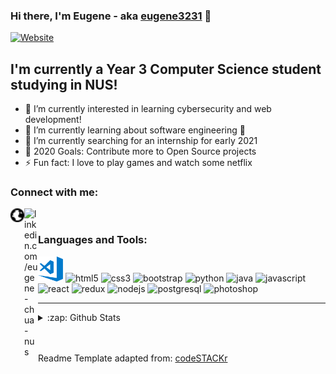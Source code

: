 ### Hi there, I'm Eugene - aka [eugene3231][website] 👋

[![Website](https://img.shields.io/website?label=eugene3231.netlify.app&style=for-the-badge&url=https%3A%2F%2Feugene3231.netlify.app)](https://eugene3231.netlify.app)

## I'm currently a Year 3 Computer Science student studying in NUS!

- 🔭 I’m currently interested in learning cybersecurity and web development!
- 🌱 I’m currently learning about software engineering 🤣
- 👯 I’m currently searching for an internship for early 2021
- 🥅 2020 Goals: Contribute more to Open Source projects
- ⚡ Fun fact: I love to play games and watch some netflix

### Connect with me:

[<img align="left" alt="eugene3231.netlify.app" width="22px" src="https://raw.githubusercontent.com/iconic/open-iconic/master/svg/globe.svg" />][website]
[<img align="left" alt="linkedin.com/eugene-chua-nus" width="22px" src="https://cdn.jsdelivr.net/npm/simple-icons@v3/icons/linkedin.svg" />][linkedin]

<br />


### Languages and Tools:
<p align="left">
<img alt="Visual Studio Code" width="40" height="40" src="https://raw.githubusercontent.com/github/explore/80688e429a7d4ef2fca1e82350fe8e3517d3494d/topics/visual-studio-code/visual-studio-code.png" />
<img alt="html5" src="https://devicons.github.io/devicon/devicon.git/icons/html5/html5-original-wordmark.svg"  width="40" height="40"/>
<img alt="css3" src="https://devicons.github.io/devicon/devicon.git/icons/css3/css3-original-wordmark.svg"  width="40" height="40"/>
<img alt="bootstrap" src="https://devicons.github.io/devicon/devicon.git/icons/bootstrap/bootstrap-plain.svg"  width="40" height="40"/>
<img alt="python" src="https://devicons.github.io/devicon/devicon.git/icons/python/python-original.svg"  width="40" height="40"/>
<img alt="java" src="https://devicons.github.io/devicon/devicon.git/icons/java/java-original-wordmark.svg"  width="40" height="40"/>
<img alt="javascript" src="https://devicons.github.io/devicon/devicon.git/icons/javascript/javascript-original.svg"  width="40" height="40"/>
<img alt="react" src="https://devicons.github.io/devicon/devicon.git/icons/react/react-original-wordmark.svg"  width="40" height="40"/>
<img alt="redux" src="https://devicons.github.io/devicon/devicon.git/icons/redux/redux-original.svg"  width="40" height="40"/>
<img alt="nodejs" src="https://devicons.github.io/devicon/devicon.git/icons/nodejs/nodejs-original-wordmark.svg" width="40" height="40"/>
<img alt="postgresql" src="https://devicons.github.io/devicon/devicon.git/icons/postgresql/postgresql-original-wordmark.svg"  width="40" height="40"/>

<img alt="photoshop" src="https://devicons.github.io/devicon/devicon.git/icons/photoshop/photoshop-plain.svg"  width="40" height="40"/>
</p>

---

<details>
  <summary>:zap: Github Stats</summary>

  <img alt="eugene3231's Github Stats" src="https://github-readme-stats.codestackr.vercel.app/api?username=eugene3231&show_icons=true&hide_border=true" />

</details>

</br>
</br>

Readme Template adapted from: [codeSTACKr](https://github.com/codeSTACKr)

[website]: https://eugene3231.netlify.app
[linkedin]: https://linkedin.com/in/eugene-chua-nus